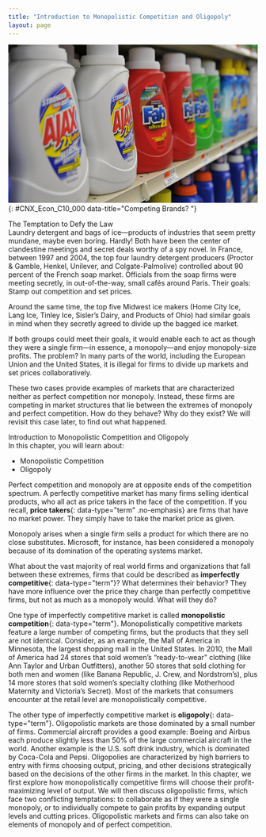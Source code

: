 ```yaml
---
title: "Introduction to Monopolistic Competition and Oligopoly"
layout: page
---
```



<?cnx.eoc class="summary" title="Chapter Review"?>

<?cnx.eoc class="self-check-questions" title="Self-Check Questions"?>

<?cnx.eoc class="review-questions" title="Review Questions"?>

<?cnx.eoc class="critical-thinking" title="Critical Thinking Questions"?>

<?cnx.eoc class="problems" title="Problems"?>

<?cnx.eoc class="references" title="References"?>

 ![Image of bottles of laundry detergent on a store shelf.](../resources/CNX_Econ_C10_P000.jpg "The laundry detergent market is one that is characterized neither as perfect competition nor monopoly. (Credit: modification of work by Pixel Drip/Flickr Creative Commons)"){: #CNX_Econ_C10_000 data-title="Competing Brands? "}

<div data-type="note" class="economics bringhome" markdown="1">
<div data-type="title">
The Temptation to Defy the Law
</div>
Laundry detergent and bags of ice—products of industries that seem pretty mundane, maybe even boring. Hardly! Both have been the center of clandestine meetings and secret deals worthy of a spy novel. In France, between 1997 and 2004, the top four laundry detergent producers (Proctor &amp; Gamble, Henkel, Unilever, and Colgate-Palmolive) controlled about 90 percent of the French soap market. Officials from the soap firms were meeting secretly, in out-of-the-way, small cafés around Paris. Their goals: Stamp out competition and set prices.

Around the same time, the top five Midwest ice makers (Home City Ice, Lang Ice, Tinley Ice, Sisler’s Dairy, and Products of Ohio) had similar goals in mind when they secretly agreed to divide up the bagged ice market.

If both groups could meet their goals, it would enable each to act as though they were a single firm—in essence, a monopoly—and enjoy monopoly-size profits. The problem? In many parts of the world, including the European Union and the United States, it is illegal for firms to divide up markets and set prices collaboratively.

These two cases provide examples of markets that are characterized neither as perfect competition nor monopoly. Instead, these firms are competing in market structures that lie between the extremes of monopoly and perfect competition. How do they behave? Why do they exist? We will revisit this case later, to find out what happened.

</div>

<div data-type="note" class="economics chapter-objectives" markdown="1">
<div data-type="title">
Introduction to Monopolistic Competition and Oligopoly
</div>
In this chapter, you will learn about:

* Monopolistic Competition
* Oligopoly

</div>

Perfect competition and monopoly are at opposite ends of the competition spectrum. A perfectly competitive market has many firms selling identical products, who all act as price takers in the face of the competition. If you recall, **price takers**{: data-type="term" .no-emphasis} are firms that have no market power. They simply have to take the market price as given.

Monopoly arises when a single firm sells a product for which there are no close substitutes. Microsoft, for instance, has been considered a monopoly because of its domination of the operating systems market.

What about the vast majority of real world firms and organizations that fall between these extremes, firms that could be described as **imperfectly competitive**{: data-type="term"}? What determines their behavior? They have more influence over the price they charge than perfectly competitive firms, but not as much as a monopoly would. What will they do?

One type of imperfectly competitive market is called **monopolistic competition**{: data-type="term"}. Monopolistically competitive markets feature a large number of competing firms, but the products that they sell are not identical. Consider, as an example, the Mall of America in Minnesota, the largest shopping mall in the United States. In 2010, the Mall of America had 24 stores that sold women’s “ready-to-wear” clothing (like Ann Taylor and Urban Outfitters), another 50 stores that sold clothing for both men and women (like Banana Republic, J. Crew, and Nordstrom’s), plus 14 more stores that sold women’s specialty clothing (like Motherhood Maternity and Victoria’s Secret). Most of the markets that consumers encounter at the retail level are monopolistically competitive.

The other type of imperfectly competitive market is **oligopoly**{: data-type="term"}. Oligopolistic markets are those dominated by a small number of firms. Commercial aircraft provides a good example: Boeing and Airbus each produce slightly less than 50% of the large commercial aircraft in the world. Another example is the U.S. soft drink industry, which is dominated by Coca-Cola and Pepsi. Oligopolies are characterized by high barriers to entry with firms choosing output, pricing, and other decisions strategically based on the decisions of the other firms in the market. In this chapter, we first explore how monopolistically competitive firms will choose their profit-maximizing level of output. We will then discuss oligopolistic firms, which face two conflicting temptations: to collaborate as if they were a single monopoly, or to individually compete to gain profits by expanding output levels and cutting prices. Oligopolistic markets and firms can also take on elements of monopoly and of perfect competition.

